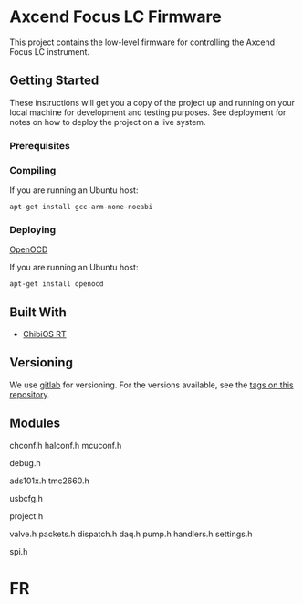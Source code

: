 # Axcend Focus LC Firmware

This project contains the low-level firmware for controlling the Axcend Focus LC instrument.

## Getting Started

These instructions will get you a copy of the project up and running on your local machine for development and testing purposes. See deployment for notes on how to deploy the project on a live system.

### Prerequisites

### Compiling

If you are running an Ubuntu host:

```
apt-get install gcc-arm-none-noeabi
```

### Deploying

[OpenOCD]()

If you are running an Ubuntu host:

```
apt-get install openocd
```

## Built With

* [ChibiOS RT](https://www.chibios.org)

## Versioning

We use [gitlab](https://gitlab.com) for versioning. For the versions available, see the [tags on this repository](https://gitlab.com/Tranxend/Firmware/tags).

## Modules

chconf.h
halconf.h
mcuconf.h


debug.h

ads101x.h
tmc2660.h


usbcfg.h

project.h

valve.h
packets.h
dispatch.h
daq.h
pump.h
handlers.h
settings.h

spi.h
# FR
